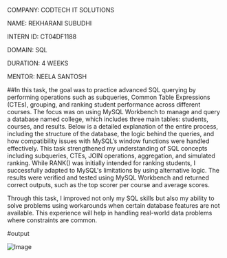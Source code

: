 COMPANY: CODTECH IT SOLUTIONS

NAME: REKHARANI SUBUDHI

INTERN ID: CT04DF1188

DOMAIN: SQL

DURATION: 4 WEEKS

MENTOR: NEELA SANTOSH

##In this task, the goal was to practice advanced SQL querying by performing operations such as subqueries, Common Table Expressions (CTEs), grouping, and ranking student performance across different courses. The focus was on using MySQL Workbench to manage and query a database named college, which includes three main tables: students, courses, and results. Below is a detailed explanation of the entire process, including the structure of the database, the logic behind the queries, and how compatibility issues with MySQL’s window functions were handled effectively. This task strengthened my understanding of SQL concepts including subqueries, CTEs, JOIN operations, aggregation, and simulated ranking. While RANK() was initially intended for ranking students, I successfully adapted to MySQL's limitations by using alternative logic. The results were verified and tested using MySQL Workbench and returned correct outputs, such as the top scorer per course and average scores.

Through this task, I improved not only my SQL skills but also my ability to solve problems using workarounds when certain database features are not available. This experience will help in handling real-world data problems where constraints are common.

#output

![Image](https://github.com/user-attachments/assets/acfde1f7-721e-4544-9b97-a997a996fe5a)









